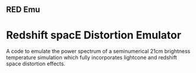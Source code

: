 ## RED Emu
# Redshift spacE Distortion Emulator 

A code to emulate the power spectrum of a seminumerical 21cm brightness temperature simulation which fully incorporates lightcone and redshift space distortion effects.

